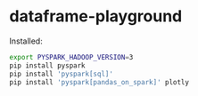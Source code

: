 # dataframe-playground


Installed:


```sh
export PYSPARK_HADOOP_VERSION=3 
pip install pyspark
pip install 'pyspark[sql]'
pip install 'pyspark[pandas_on_spark]' plotly
```
